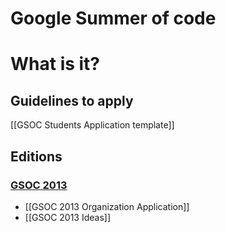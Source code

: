# Google Summer of code
# What is it?

## Guidelines to apply
 [[GSOC Students Application template]]
## Editions

### [GSOC 2013](http://www.google-melange.com/gsoc/homepage/google/gsoc2013)
* [[GSOC 2013 Organization Application]]
* [[GSOC 2013 Ideas]]
